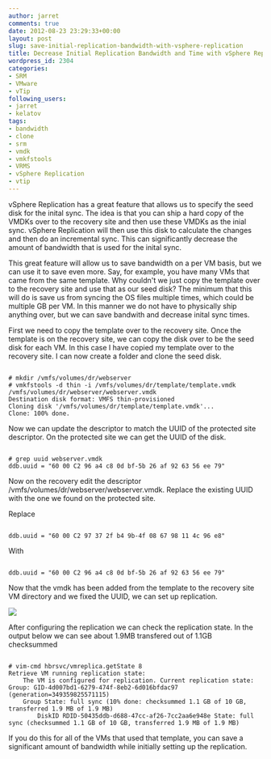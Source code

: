 ```yaml
---
author: jarret
comments: true
date: 2012-08-23 23:29:33+00:00
layout: post
slug: save-initial-replication-bandwidth-with-vsphere-replication
title: Decrease Initial Replication Bandwidth and Time with vSphere Replication
wordpress_id: 2304
categories:
- SRM
- VMware
- vTip
following_users:
- jarret
- kelatov
tags:
- bandwidth
- clone
- srm
- vmdk
- vmkfstools
- VRMS
- vSphere Replication
- vtip
---
```


vSphere Replication has a great feature that allows us to specify the seed disk for the inital sync. The idea is that you can ship a hard copy of the VMDKs over to the recovery site and then use these VMDKs as the inial sync. vSphere Replication will then use this disk to calculate the changes and then do an incremental sync. This can significantly decrease the amount of bandwidth that is used for the inital sync. 

This great feature will allow us to save bandwidth on a per VM basis, but we can use it to save even more. Say, for example, you have many VMs that came from the same template. Why couldn't we just copy the template over to the recovery site and use that as our seed disk? The minimum that this will do is save us from syncing the OS files multiple times, which could be multiple GB per VM. In this manner we do not have to physically ship anything over, but we can save bandwith and decrease inital sync times.

First we need to copy the template over to the recovery site. Once the template is on the recovery site, we can copy the disk over to be the seed disk for each VM. In this case I have copied my template over to the recovery site. I can now create a folder and clone the seed disk. 


```

# mkdir /vmfs/volumes/dr/webserver
# vmkfstools -d thin -i /vmfs/volumes/dr/template/template.vmdk /vmfs/volumes/dr/webserver/webserver.vmdk
Destination disk format: VMFS thin-provisioned
Cloning disk '/vmfs/volumes/dr/template/template.vmdk'...
Clone: 100% done.

```


Now we can update the descriptor to match the UUID of the protected site descriptor. On the protected site we can get the UUID of the disk.


```

# grep uuid webserver.vmdk
ddb.uuid = "60 00 C2 96 a4 c8 0d bf-5b 26 af 92 63 56 ee 79"

```


Now on the recovery edit the descriptor /vmfs/volumes/dr/webserver/webserver.vmdk. Replace the existing UUID with the one we found on the protected site.

Replace

```

ddb.uuid = "60 00 C2 97 37 2f b4 9b-4f 08 67 98 11 4c 96 e8"

```


With 


```

ddb.uuid = "60 00 C2 96 a4 c8 0d bf-5b 26 af 92 63 56 ee 79"

```


Now that the vmdk has been added from the template to the recovery site VM directory and we fixed the UUID, we can set up replication.

[![](http://virtuallyhyper.com/wp-content/uploads/2012/08/Initial-Copy-Confirmation-Seed-Disk.png)](http://virtuallyhyper.com/wp-content/uploads/2012/08/Initial-Copy-Confirmation-Seed-Disk.png)

After configuring the replication we can check the replication state. In the output below we can see about 1.9MB transfered out of 1.1GB checksummed


```

# vim-cmd hbrsvc/vmreplica.getState 8
Retrieve VM running replication state:
	The VM is configured for replication. Current replication state: Group: GID-4d007bd1-6279-474f-8eb2-6d016bfdac97 (generation=349359825571115)
	Group State: full sync (10% done: checksummed 1.1 GB of 10 GB, transferred 1.9 MB of 1.9 MB)
		DiskID RDID-50435ddb-d688-47cc-af26-7cc2aa6e948e State: full sync (checksummed 1.1 GB of 10 GB, transferred 1.9 MB of 1.9 MB)

```


If you do this for all of the VMs that used that template, you can save a significant amount of bandwidth while initially setting up the replication. 
